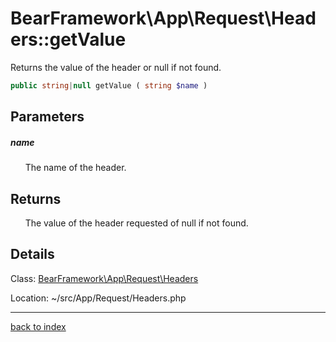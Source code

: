# BearFramework\App\Request\Headers::getValue

Returns the value of the header or null if not found.

```php
public string|null getValue ( string $name )
```

## Parameters

##### name

&nbsp;&nbsp;&nbsp;&nbsp;&nbsp;&nbsp;The name of the header.

## Returns

&nbsp;&nbsp;&nbsp;&nbsp;&nbsp;&nbsp;The value of the header requested of null if not found.

## Details

Class: [BearFramework\App\Request\Headers](bearframework.app.request.headers.class.md)

Location: ~/src/App/Request/Headers.php

---

[back to index](index.md)

